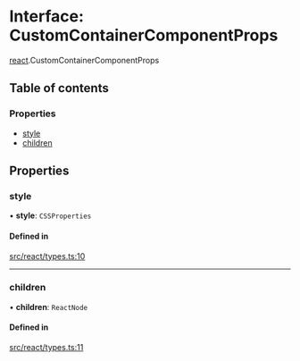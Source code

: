 # Interface: CustomContainerComponentProps

[react](../modules/react.md).CustomContainerComponentProps

## Table of contents

### Properties

- [style](react.CustomContainerComponentProps.md#style)
- [children](react.CustomContainerComponentProps.md#children)

## Properties

### style

• **style**: `CSSProperties`

#### Defined in

[src/react/types.ts:10](https://github.com/inokawa/virtua/blob/347eaf0ee4d42b83126888b3a0a52172043fa2e0/src/react/types.ts#L10)

___

### children

• **children**: `ReactNode`

#### Defined in

[src/react/types.ts:11](https://github.com/inokawa/virtua/blob/347eaf0ee4d42b83126888b3a0a52172043fa2e0/src/react/types.ts#L11)
